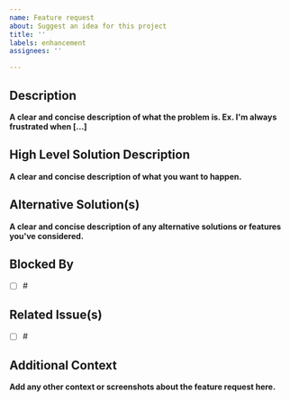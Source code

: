 ```yaml
---
name: Feature request
about: Suggest an idea for this project
title: ''
labels: enhancement
assignees: ''

---
```


## Description ##

**A clear and concise description of what the problem is. Ex. I'm always frustrated when [...]**

## **High Level** Solution Description ##

**A clear and concise description of what you want to happen.**

## Alternative Solution(s) ##

**A clear and concise description of any alternative solutions or features you've considered.**

## Blocked By ##

- [ ] #<issueId>

## Related Issue(s) ##

- [ ] #<issueId>

## Additional Context ##

**Add any other context or screenshots about the feature request here.**
